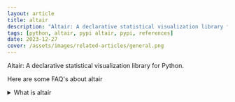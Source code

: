 ```yaml
---
layout: article
title: altair
description: "Altair: A declarative statistical visualization library for Python."
tags: [python, altair, pypi altair, pypi, references]
date: 2023-12-27
cover: /assets/images/related-articles/general.png
---
```


Altair: A declarative statistical visualization library for Python.

Here are some FAQ's about altair
<details>
<summary>What is altair</summary>
Altair: A declarative statistical visualization library for Python.
</details>
